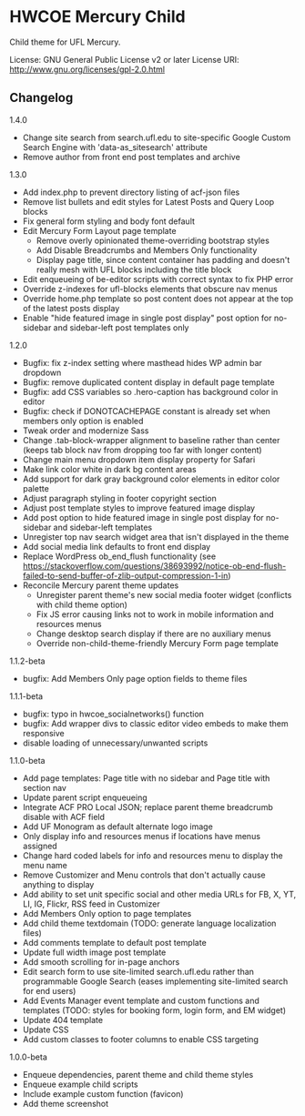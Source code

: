 # HWCOE Mercury Child

Child theme for UFL Mercury.

License: GNU General Public License v2 or later
License URI: http://www.gnu.org/licenses/gpl-2.0.html

## Changelog

1.4.0
- Change site search from search.ufl.edu to site-specific Google Custom Search Engine with 'data-as_sitesearch' attribute
- Remove author from front end post templates and archive

1.3.0
- Add index.php to prevent directory listing of acf-json files
- Remove list bullets and edit styles for Latest Posts and Query Loop blocks 
- Fix general form styling and body font default
- Edit Mercury Form Layout page template
	- Remove overly opinionated theme-overriding bootstrap styles
	- Add Disable Breadcrumbs and Members Only functionality
	- Display page title, since content container has padding and doesn't really mesh with UFL blocks including the title block
- Edit enqueueing of be-editor scripts with correct syntax to fix PHP error
- Override z-indexes for ufl-blocks elements that obscure nav menus
- Override home.php template so post content does not appear at the top of the latest posts display
- Enable "hide featured image in single post display" post option for no-sidebar and sidebar-left post templates only

1.2.0
- Bugfix: fix z-index setting where masthead hides WP admin bar dropdown
- Bugfix: remove duplicated content display in default page template
- Bugfix: add CSS variables so .hero-caption has background color in editor
- Bugfix: check if DONOTCACHEPAGE constant is already set when members only option is enabled
- Tweak order and modernize Sass
- Change .tab-block-wrapper alignment to baseline rather than center (keeps tab block nav from dropping too far with longer content)
- Change main menu dropdown item display property for Safari
- Make link color white in dark bg content areas
- Add support for dark gray background color elements in editor color palette
- Adjust paragraph styling in footer copyright section
- Adjust post template styles to improve featured image display
- Add post option to hide featured image in single post display for no-sidebar and sidebar-left templates
- Unregister top nav search widget area that isn't displayed in the theme 
- Add social media link defaults to front end display 
- Replace WordPress ob_end_flush functionality (see https://stackoverflow.com/questions/38693992/notice-ob-end-flush-failed-to-send-buffer-of-zlib-output-compression-1-in)
- Reconcile Mercury parent theme updates
	- Unregister parent theme's new social media footer widget (conflicts with child theme option)
	- Fix JS error causing links not to work in mobile information and resources menus
	- Change desktop search display if there are no auxiliary menus
	- Override non-child-theme-friendly Mercury Form page template 

1.1.2-beta
- bugfix: Add Members Only page option fields to theme files

1.1.1-beta
- bugfix: typo in hwcoe_socialnetworks() function 
- bugfix: Add wrapper divs to classic editor video embeds to make them responsive
- disable loading of unnecessary/unwanted scripts

1.1.0-beta
- Add page templates: Page title with no sidebar and Page title with section nav
- Update parent script enqueueing
- Integrate ACF PRO Local JSON; replace parent theme breadcrumb disable with ACF field
- Add UF Monogram as default alternate logo image
- Only display info and resources menus if locations have menus assigned
- Change hard coded labels for info and resources menu to display the menu name
- Remove Customizer and Menu controls that don't actually cause anything to display
- Add ability to set unit specific social and other media URLs for FB, X, YT, LI, IG, Flickr, RSS feed in Customizer
- Add Members Only option to page templates
- Add child theme textdomain (TODO: generate language localization files)
- Add comments template to default post template
- Update full width image post template
- Add smooth scrolling for in-page anchors
- Edit search form to use site-limited search.ufl.edu rather than programmable Google Search (eases implementing site-limited search for end users)
- Add Events Manager event template and custom functions and templates (TODO: styles for booking form, login form, and EM widget)
- Update 404 template
- Update CSS
- Add custom classes to footer columns to enable CSS targeting

1.0.0-beta
- Enqueue dependencies, parent theme and child theme styles
- Enqueue example child scripts
- Include example custom function (favicon)
- Add theme screenshot